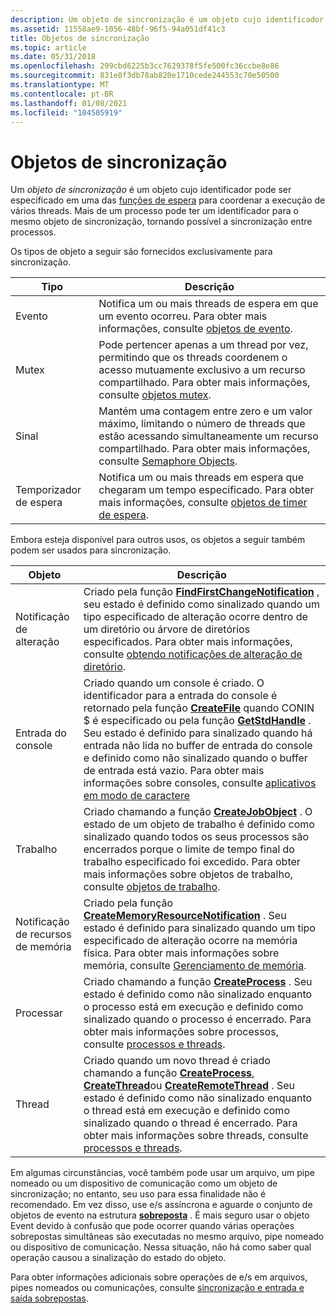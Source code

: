 ```yaml
---
description: Um objeto de sincronização é um objeto cujo identificador pode ser especificado em uma das funções de espera para coordenar a execução de vários threads.
ms.assetid: 11558ae9-1056-48bf-96f5-94a051df41c3
title: Objetos de sincronização
ms.topic: article
ms.date: 05/31/2018
ms.openlocfilehash: 299cbd6225b3cc7629378f5fe500fc36ccbe8e86
ms.sourcegitcommit: 831e8f3db78ab820e1710cede244553c70e50500
ms.translationtype: MT
ms.contentlocale: pt-BR
ms.lasthandoff: 01/08/2021
ms.locfileid: "104505919"
---
```

# <a name="synchronization-objects"></a>Objetos de sincronização

Um *objeto de sincronização* é um objeto cujo identificador pode ser especificado em uma das [funções de espera](wait-functions.md) para coordenar a execução de vários threads. Mais de um processo pode ter um identificador para o mesmo objeto de sincronização, tornando possível a sincronização entre processos.

Os tipos de objeto a seguir são fornecidos exclusivamente para sincronização.



| Tipo           | Descrição                                                                                                                                                                                                      |
|----------------|------------------------------------------------------------------------------------------------------------------------------------------------------------------------------------------------------------------|
| Evento          | Notifica um ou mais threads de espera em que um evento ocorreu. Para obter mais informações, consulte [objetos de evento](event-objects.md).                                                                                   |
| Mutex          | Pode pertencer apenas a um thread por vez, permitindo que os threads coordenem o acesso mutuamente exclusivo a um recurso compartilhado. Para obter mais informações, consulte [objetos mutex](mutex-objects.md).                          |
| Sinal      | Mantém uma contagem entre zero e um valor máximo, limitando o número de threads que estão acessando simultaneamente um recurso compartilhado. Para obter mais informações, consulte [Semaphore Objects](semaphore-objects.md). |
| Temporizador de espera | Notifica um ou mais threads em espera que chegaram um tempo especificado. Para obter mais informações, consulte [objetos de timer de espera](waitable-timer-objects.md).                                                          |



 

Embora esteja disponível para outros usos, os objetos a seguir também podem ser usados para sincronização.



| Objeto                       | Descrição                                                                                                                                                                                                                                                                                                                                                                                                                                                             |
|------------------------------|-------------------------------------------------------------------------------------------------------------------------------------------------------------------------------------------------------------------------------------------------------------------------------------------------------------------------------------------------------------------------------------------------------------------------------------------------------------------------|
| Notificação de alteração          | Criado pela função [**FindFirstChangeNotification**](/windows/win32/api/fileapi/nf-fileapi-findfirstchangenotificationa) , seu estado é definido como sinalizado quando um tipo especificado de alteração ocorre dentro de um diretório ou árvore de diretórios especificados. Para obter mais informações, consulte [obtendo notificações de alteração de diretório](../fileio/obtaining-directory-change-notifications.md).                                                                                                                                   |
| Entrada do console                | Criado quando um console é criado. O identificador para a entrada do console é retornado pela função [**CreateFile**](/windows/win32/api/fileapi/nf-fileapi-createfilea) quando CONIN $ é especificado ou pela função [**GetStdHandle**](/windows/console/getstdhandle) . Seu estado é definido para sinalizado quando há entrada não lida no buffer de entrada do console e definido como não sinalizado quando o buffer de entrada está vazio. Para obter mais informações sobre consoles, consulte [aplicativos em modo de caractere](/windows/console/character-mode-applications) |
| Trabalho                          | Criado chamando a função [**CreateJobObject**](/windows/win32/api/jobapi2/nf-jobapi2-createjobobjectw) . O estado de um objeto de trabalho é definido como sinalizado quando todos os seus processos são encerrados porque o limite de tempo final do trabalho especificado foi excedido. Para obter mais informações sobre objetos de trabalho, consulte [objetos de trabalho](../procthread/job-objects.md).                                                                                                                                                             |
| Notificação de recursos de memória | Criado pela função [**CreateMemoryResourceNotification**](/windows/win32/api/memoryapi/nf-memoryapi-creatememoryresourcenotification) . Seu estado é definido para sinalizado quando um tipo especificado de alteração ocorre na memória física. Para obter mais informações sobre memória, consulte [Gerenciamento de memória](../memory/memory-management.md).                                                                                                                                                                                  |
| Processar                      | Criado chamando a função [**CreateProcess**](/windows/win32/api/processthreadsapi/nf-processthreadsapi-createprocessa) . Seu estado é definido como não sinalizado enquanto o processo está em execução e definido como sinalizado quando o processo é encerrado. Para obter mais informações sobre processos, consulte [processos e threads](../procthread/processes-and-threads.md).                                                                                                                                                                                  |
| Thread                       | Criado quando um novo thread é criado chamando a função [**CreateProcess**](/windows/win32/api/processthreadsapi/nf-processthreadsapi-createprocessa), [**CreateThread**](/windows/win32/api/processthreadsapi/nf-processthreadsapi-createthread)ou [**CreateRemoteThread**](/windows/win32/api/processthreadsapi/nf-processthreadsapi-createremotethread) . Seu estado é definido como não sinalizado enquanto o thread está em execução e definido como sinalizado quando o thread é encerrado. Para obter mais informações sobre threads, consulte [processos e threads](../procthread/processes-and-threads.md).                                                            |



 

Em algumas circunstâncias, você também pode usar um arquivo, um pipe nomeado ou um dispositivo de comunicação como um objeto de sincronização; no entanto, seu uso para essa finalidade não é recomendado. Em vez disso, use e/s assíncrona e aguarde o conjunto de objetos de evento na estrutura [**sobreposta**](/windows/win32/api/minwinbase/ns-minwinbase-overlapped) . É mais seguro usar o objeto Event devido à confusão que pode ocorrer quando várias operações sobrepostas simultâneas são executadas no mesmo arquivo, pipe nomeado ou dispositivo de comunicação. Nessa situação, não há como saber qual operação causou a sinalização do estado do objeto.

Para obter informações adicionais sobre operações de e/s em arquivos, pipes nomeados ou comunicações, consulte [sincronização e entrada e saída sobrepostas](synchronization-and-overlapped-input-and-output.md).

 

 
